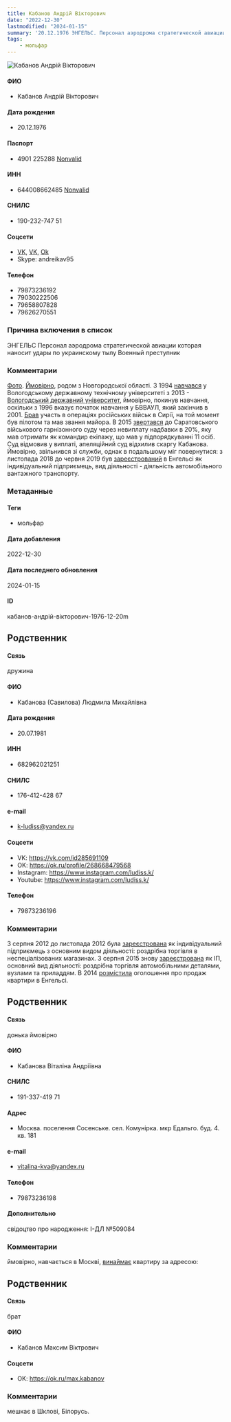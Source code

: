 ```yaml
---
title: Кабанов Андрій Вікторович
date: "2022-12-30"
lastmodified: "2024-01-15"
summary: '20.12.1976 ЭНГЕЛЬС. Персонал аэродрома стратегической авиации которая наносит удары по украинскому тылу. Военный преступник.'
tags: 
    - мольфар
---
```

<!--# pp1-->
<!--## Фигурант-->
<!--### Личные данные-->
<!--#### Фото-->
![Кабанов Андрій Вікторович ](https://molfar.com/images/optimized/1696844076_1335112378.png)
#### ФИО
- Кабанов Андрій Вікторович
#### Дата рождения
- 20.12.1976
#### Паспорт
- 4901 225288 [Nonvalid](https://drive.google.com/uc?id=1USI5NjDkFuBKsRja_Q9P1CgAlOJ1c0ji)
#### ИНН
- 644008662485 [Nonvalid](https://drive.google.com/uc?id=1o7nZuHhyIlZUqW4zpHN_InbMPtn3VHgu)
#### СНИЛС
- 190-232-747 51
#### Соцсети
- [VK](https://vk.com/id440971187), [VK](https://vk.com/id535151147), [Ok](https://ok.ru/profile/256437658594)
- Skype: andreikav95
#### Телефон
- 79873236192
- 79030222506
- 79658807828
- 79626270551
### Причина включения в список
ЭНГЕЛЬС
Персонал аэродрома стратегической авиации которая наносит удары по украинскому тылу
Военный преступник
### Комментарии
[Фото](https://drive.google.com/uc?id=1RRhAU-Ky1I4lD-f0gMyqQ--gbNhdPneV). [Ймовірно](https://drive.google.com/uc?id=1T7mxJBzwQuIYLddl5ET-PqQ3XwcurpYA), родом з Новгородської області. З 1994 [навчався](https://drive.google.com/uc?id=1DEq_8TZAFURTJSyA3rARsg5PeKPNjzSV) у Вологодському державному технічному університеті з 2013 - [Вологодський державний університет](https://web.archive.org/web/20220228022210/https://vogu35.ru/), ймовірно, покинув навчання, оскільки з 1996 вказує початок навчання у БВВАУЛ, який закінчив в 2001. [Брав](https://informnapalm.org/27797-kto-bombit-grazhdanskih-v-sirii-lichnye-dannye-116-ofitserov-vks-rf-infografika/) участь в операціях російських військ в Сирії, на той момент був пілотом та мав звання майора. В 2015 [звертався](https://saratovgvs--sar.sudrf.ru/modules.php?name=sud_delo&srv_num=1&name_op=case&case_id=170912269&case_uid=37d85419-7c07-46c0-be60-33f83d7d6301&delo_id=1540005) до Саратовського військового гарнізонного суду через невиплату надбавки в 20%, яку мав отримати як командир екіпажу, що мав у підпорядкуванні 11 осіб. Суд відмовив у виплаті, апеляційний суд відхилив скаргу Кабанова. Ймовірно, звільнився зі служби, однак в подальшому міг повернутися: з листопада 2018 до червня 2019 був [зареєстрований](https://zachestnyibiznes.ru/company/ip/318645100101480_531501278530_KABANOV-ANDREY-VIKTOROVICh) в Енгельсі як індивідуальний підприємець, вид діяльності - діяльність автомобільного вантажного транспорту.
### Метаданные
#### Теги
- мольфар
#### Дата добавления
2022-12-30
#### Дата последнего обновления
2024-01-15
#### ID
кабанов-андрій-вікторович-1976-12-20m
## Родственник
<!--### Личные данные-->
#### Связь
дружина
#### ФИО
- Кабанова (Савилова) Людмила Михайлівна
#### Дата рождения
- 20.07.1981
#### ИНН
- 682962021251
#### СНИЛС
- 176-412-428 67
#### e-mail
- k-ludiss@yandex.ru
#### Соцсети
- VK: <https://vk.com/id285691109>
- OK: <https://ok.ru/profile/268668479568>
- Instagram: <https://www.instagram.com/ludiss.k/>
- Youtube: <https://www.instagram.com/ludiss.k/>
#### Телефон
- 79873236196
### Комментарии
З серпня 2012 до листопада 2012 була [зареєстрована](https://zachestnyibiznes.ru/company/ip/312644923000042_682962021251_KABANOVA-LYuDMILA-MIHAYLOVNA) як індивідуальний підприємець з основним видом діяльності: роздрібна торгівля в неспеціалізованих магазинах. З серпня 2015 знову [зареєстрована](https://zachestnyibiznes.ru/company/ip/315645100037172_682962021251_Kabanova-Lyudmila-Mihaylovna) як ІП, основний вид діяльності: роздрібна торгівля автомобільними деталями, вузлами та приладдям. В 2014 [розмістила](https://drive.google.com/uc?id=1hvs50xytr5hSiVly8xDNoGPn4E8vZeJW) оголошення про продаж квартири в Енгельсі.
## Родственник
<!--### Личные данные-->
#### Связь
донька ймовірно
#### ФИО
- Кабанова Віталіна Андріївна
#### СНИЛС
- 191-337-419 71
#### Адрес
- Москва. поселення Сосенське. cел. Комунірка. мкр Едальго. буд. 4. кв. 181
#### e-mail
- vitalina-kva@yandex.ru
#### Телефон
- 79873236198
#### Дополнительно
свідоцтво про народження: I-ДЛ №509084
### Комментарии
ймовірно, навчається в Москві, [винаймає](https://drive.google.com/uc?id=1UmPuH6XnREqw4-cj8t1iDjtXg1dRo6Bp) квартиру за адресою:
## Родственник
<!--### Личные данные-->
#### Связь
брат
#### ФИО
- Кабанов Максим Віктрович
#### Соцсети
- OK: <https://ok.ru/max.kabanov>
### Комментарии
мешкає в Шклові, Білорусь.
<!--## END;-->
